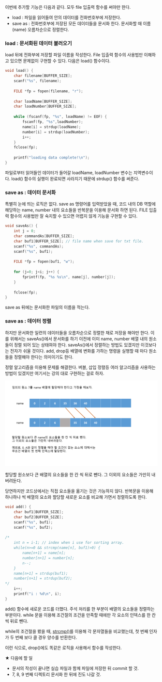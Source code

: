 이번에 추가할 기능은 다음과 같다.
모두 <a href="https://github.com/TaekGeunLee/study_CS/tree/master/S1/2"></a>file 입출력 함수를 써야만 한다.

* load : 파일을 읽어들여 안의 데이터를 전화번호부에 저장한다.
* save as : 전화번호부에 저장된 모든 데이터들을 문서화 한다. 문서화할 때 이름(name) 오름차순으로 정렬한다.

### load : 문서화된 데이터 불러오기

load 뒤에 전화부에 저장할 파일 이름을 작성한다.
File 입출력 함수의 사용법만 이해하고 있으면 문제없이 구현할 수 있다.
다음은 load() 함수이다.

```c
void load() {
    char filename[BUFFER_SIZE];
    scanf("%s", filename);

    FILE *fp = fopen(filename, "r");

    char loadName[BUFFER_SIZE];
    char loadNumber[BUFFER_SIZE];

    while (fscanf(fp, "%s", loadName) != EOF) {
        fscanf(fp, "%s",loadNumber);
        name[i] = strdup(loadName);
        number[i] = strdup(loadNumber);
        i++;
    }
    fclose(fp);

    printf("loading data complete!\n");
}
```

파일로부터 읽어들인 데이터가 들어갈 loadName, loadNumber 변수는 지역변수이다.
load() 함수의 실행이 완료되면 사라지기 때문에 strdup() 함수를 써준다.

### save as : 데이터 문서화

특별히 눈에 띄는 로직은 없다.
save as 명령어를 입력받았을 때, 코드 내의 DB 역할에 해당하는 name, number 내의 요소들을 반복문을 이용해 문서화 하면 된다.
FILE 입출력 함수의 사용법만 잘 숙지할 수 있으면 어렵지 않게 기능을 구현할 수 있다.

```c
void saveAs() {
    int j = 0;
    char commandAs[BUFFER_SIZE];
    char buf1[BUFFER_SIZE]; // file name when save for txt file.
    scanf("%s", commandAs);
    scanf("%s", buf1);

    FILE *fp = fopen(buf1, "w");

    for (j=0; j<i; j++) {
        fprintf(fp, "%s %s\n", name[j], number[j]);
    }

    fclose(fp);
}
```

save as 뒤에는 문서화한 파일의 이름을 적는다.

### save as : 데이터 정렬
하지만 문서화한 일련의 데이터들을 오름차순으로 정렬한 채로 저장을 해야만 한다.
이를 위해서는 saveAs()에서 문서화를 하기 이전에 이미 name, number 배열 내의 원소들이 정렬 되어 있는 상태여야 한다.
saveAs()에서 정렬하는 방법도 있겠지만 이것보다는 전자가 쉬울 것이다.
add, drop등 배열에 변화를 가하는 명령을 실행할 때 마다 원소들을 정렬해야 한다는 의미이기도 한다.

정렬 알고리즘을 이용해 문제를 해결한다.
버블, 삽입 정렬등 여러 알고리즘을 사용하는 방법이 있겠지만 여기서는 강의 대로 구현하는 걸로 하자.

<img src="https://github.com/TaekGeunLee/study_CS/blob/master/readmeImg/S1_7-1.png" alt="S1_7-1" />

할당할 원소보다 큰 배열의 요소들을 한 칸 씩 뒤로 뺀다.
그 이외의 요소들은 가만히 내버려둔다.

당연하지만 코드상에서는 직접 요소들을 옮기는 것은 가능하지 않다.
반복문을 이용해 하나하나 씩 배열의 요소와 할당할 새로운 요소를 비교해 가면서 정렬하도록 한다.

```c
void add() {
    char buf1[BUFFER_SIZE];
    char buf2[BUFFER_SIZE];
    scanf("%s", buf1);
    scanf("%s", buf2);

/*
    int n = i-1; // index when i use for sorting array.
    while(n>=0 && strcmp(name[n], buf1)>0) {
        name[n+1] = name[n];
        number[n+1] = number[n];
        n--;
    }
    name[n+1] = strdup(buf1);
    number[n+1] = strdup(buf2);
*/
    i++;
    printf("i : %d\n", i);
}
```
add() 함수에 새로운 코드를 더했다.
주석 처리를 한 부분이 배열의 요소들을 정렬하는 부분이다.
while 문을 이용해 조건절의 조건을 만족할 때에만 각 요소의 인덱스를 한 칸씩 뒤로 뺀다.

while의 조건절을 봤을 때, <a href="https://blockdmask.tistory.com/391">strcmp()</a>를 이용해 각 문자열들을 비교했는데,
첫 번째 인자가 두 번째 보다 클 경우 양수를 반환한다.

이런 식으로, drop()에도 똑같은 로직을 사용해서 함수를 작성한다.

★ 다음에 할 일
- 문서의 작성이 끝나면 실습 파일과 함께 파일에 저장한 뒤 commit 할 것.
- 7, 8, 9 번째 디렉토리 문서화 한 뒤에 진도 나갈 것.

